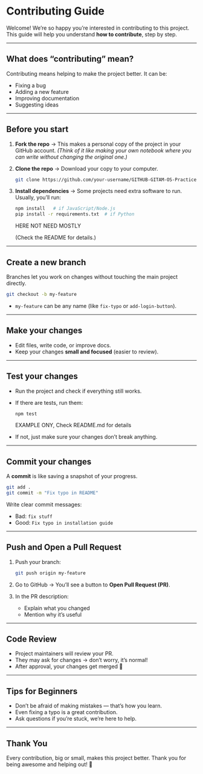 
# Contributing Guide

Welcome!
We’re so happy you’re interested in contributing to this project.
This guide will help you understand **how to contribute**, step by step.

---

## What does “contributing” mean?

Contributing means helping to make the project better.
It can be:

* Fixing a bug
* Adding a new feature
* Improving documentation
* Suggesting ideas

---

## Before you start

1. **Fork the repo** → This makes a personal copy of the project in your GitHub account.
   *(Think of it like making your own notebook where you can write without changing the original one.)*

2. **Clone the repo** → Download your copy to your computer.

   ```bash
   git clone https://github.com/your-username/GITHUB-GITAM-OS-Practice-Repo.git
   ```

3. **Install dependencies** → Some projects need extra software to run.
   Usually, you’ll run:

   ```bash
   npm install   # if JavaScript/Node.js
   pip install -r requirements.txt  # if Python
   ```

   HERE NOT NEED MOSTLY

   (Check the README for details.)

---

## Create a new branch

Branches let you work on changes without touching the main project directly.

```bash
git checkout -b my-feature
```

* `my-feature` can be any name (like `fix-typo` or `add-login-button`).

---

## Make your changes

* Edit files, write code, or improve docs.
* Keep your changes **small and focused** (easier to review).

---

## Test your changes

* Run the project and check if everything still works.
* If there are tests, run them:

  ```bash
  npm test
  ```
  EXAMPLE ONY, Check README.md for details
* If not, just make sure your changes don’t break anything.

---

## Commit your changes

A **commit** is like saving a snapshot of your progress.

```bash
git add .
git commit -m "Fix typo in README"
```

Write clear commit messages:

* Bad: `fix stuff`
* Good: `Fix typo in installation guide`

---

## Push and Open a Pull Request

1. Push your branch:

   ```bash
   git push origin my-feature
   ```

2. Go to GitHub → You’ll see a button to **Open Pull Request (PR)**.

3. In the PR description:

   * Explain what you changed
   * Mention why it’s useful

---

## Code Review

* Project maintainers will review your PR.
* They may ask for changes → don’t worry, it’s normal!
* After approval, your changes get merged 🎉

---

## Tips for Beginners

* Don’t be afraid of making mistakes — that’s how you learn.
* Even fixing a typo is a great contribution.
* Ask questions if you’re stuck, we’re here to help.

---

## Thank You

Every contribution, big or small, makes this project better.
Thank you for being awesome and helping out! 🙌

